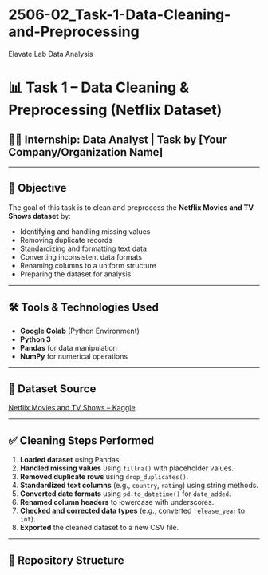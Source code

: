 # 2506-02_Task-1-Data-Cleaning-and-Preprocessing
Elavate Lab Data Analysis 
# 📊 Task 1 – Data Cleaning & Preprocessing (Netflix Dataset)

## 🧑‍💻 Internship: Data Analyst | Task by [Your Company/Organization Name]

---

## 🎯 Objective

The goal of this task is to clean and preprocess the **Netflix Movies and TV Shows dataset** by:
- Identifying and handling missing values
- Removing duplicate records
- Standardizing and formatting text data
- Converting inconsistent data formats
- Renaming columns to a uniform structure
- Preparing the dataset for analysis

---

## 🛠 Tools & Technologies Used

- **Google Colab** (Python Environment)
- **Python 3**
- **Pandas** for data manipulation
- **NumPy** for numerical operations

---

## 📁 Dataset Source

[Netflix Movies and TV Shows – Kaggle](https://www.kaggle.com/datasets/rahulvyasm/netflix-movies-and-tv-shows)

---

## ✅ Cleaning Steps Performed

1. **Loaded dataset** using Pandas.
2. **Handled missing values** using `fillna()` with placeholder values.
3. **Removed duplicate rows** using `drop_duplicates()`.
4. **Standardized text columns** (e.g., `country`, `rating`) using string methods.
5. **Converted date formats** using `pd.to_datetime()` for `date_added`.
6. **Renamed column headers** to lowercase with underscores.
7. **Checked and corrected data types** (e.g., converted `release_year` to `int`).
8. **Exported** the cleaned dataset to a new CSV file.

---

## 📂 Repository Structure

